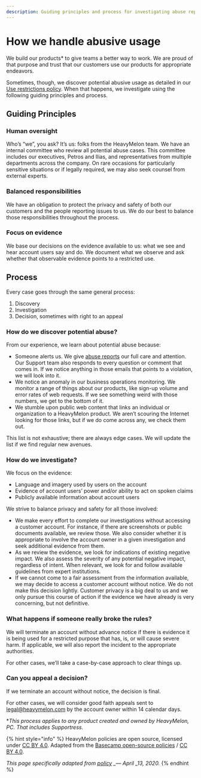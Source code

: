 ```yaml
---
description: Guiding principles and process for investigating abuse reports
---
```


# How we handle abusive usage

We build our products\* to give teams a better way to work. We are proud of that purpose and trust that our customers use our products for appropriate endeavors.

Sometimes, though, we discover potential abusive usage as detailed in our [Use restrictions policy](use-restrictions.md). When that happens, we investigate using the following guiding principles and process.

## Guiding Principles

### Human oversight

Who’s “we”, you ask? It’s us: folks from the HeavyMelon team. We have an internal committee who review all potential abuse cases. This committee includes our executives, Petros and Ilias, and representatives from multiple departments across the company. On rare occasions for particularly sensitive situations or if legally required, we may also seek counsel from external experts.

### Balanced responsibilities

We have an obligation to protect the privacy and safety of both our customers and the people reporting issues to us. We do our best to balance those responsibilities throughout the process.

### Focus on evidence

We base our decisions on the evidence available to us: what we see and hear account users say and do. We document what we observe and ask whether that observable evidence points to a restricted use.

## Process

Every case goes through the same general process:

1. Discovery
2. Investigation
3. Decision, sometimes with right to an appeal

### How do we discover potential abuse?

From our experience, we learn about potential abuse because:

* Someone alerts us. We give [abuse reports](use-restrictions.md) our full care and attention. Our Support team also responds to every question or comment that comes in. If we notice anything in those emails that points to a violation, we will look into it.
* We notice an anomaly in our business operations monitoring. We monitor a range of things about our products, like sign-up volume and error rates of web requests. If we see something weird with those numbers, we get to the bottom of it.
* We stumble upon public web content that links an individual or organization to a HeavyMelon product. We aren’t scouring the Internet looking for those links, but if we do come across any, we check them out.

This list is not exhaustive; there are always edge cases. We will update the list if we find regular new avenues.

### How do we investigate?

We focus on the evidence:

* Language and imagery used by users on the account
* Evidence of account users’ power and/or ability to act on spoken claims
* Publicly available information about account users

We strive to balance privacy and safety for all those involved:

* We make every effort to complete our investigations without accessing a customer account. For instance, if there are screenshots or public documents available, we review those. We also consider whether it is appropriate to involve the account owner in a given investigation and seek additional evidence from them.
* As we review the evidence, we look for indications of existing negative impact. We also assess the severity of any potential negative impact, regardless of intent. When relevant, we look for and follow available guidelines from expert institutions.
* If we cannot come to a fair assessment from the information available, we may decide to access a customer account without notice. We do not make this decision lightly. Customer privacy is a big deal to us and we only pursue this course of action if the evidence we have already is very concerning, but not definitive.

### What happens if someone really broke the rules?

We will terminate an account without advance notice if there is evidence it is being used for a restricted purpose that has, is, or will cause severe harm. If applicable, we will also report the incident to the appropriate authorities.

For other cases, we’ll take a case-by-case approach to clear things up.

### Can you appeal a decision?

If we terminate an account without notice, the decision is final.

For other cases, we will consider good faith appeals sent to [legal@heavymelon.com](mailto:legal@heavymelon.com) by the account owner within 14 calendar days.

\*_This process applies to any product created and owned by HeavyMelon, PC. That includes Supportress._

{% hint style="info" %}
HeavyMelon policies are open source, licensed under [CC BY 4.0](https://creativecommons.org/licenses/by/4.0/). Adapted from the [Basecamp open-source policies](https://github.com/basecamp/policies) / [CC BY 4.0](https://creativecommons.org/licenses/by/4.0/).

_This page specifically adapted from_ [_policy_](https://github.com/basecamp/policies/blob/a88ad6072382ec404652568efc29495cb84202e5/abuse/how-we-handle/index.md) _\_— April \_13, 2020._
{% endhint %}

